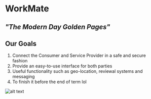 # **WorkMate**

## *"The Modern Day Golden Pages"*

## **Our Goals**
1. Connect the Consumer and Service Provider in a safe and secure fashion
2. Provide an easy-to-use interface for both parties
3. Useful functionality such as geo-location, reviewal systems and messaging
4. To finish it before the end of term lol

![alt text](https://github.com/doylej35/WorkMate\app\src\main\assets\readmepics\WorkMateLogo.jpg?raw=true)
